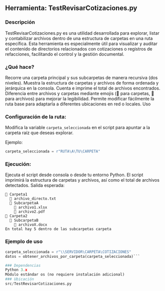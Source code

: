 ## Herramienta: TestRevisarCotizaciones.py
### Descripción
TestRevisarCotizaciones.py es una utilidad desarrollada para explorar, listar y contabilizar archivos dentro de una estructura de carpetas en una ruta específica. Esta herramienta es especialmente útil para visualizar y auditar el contenido de directorios relacionados con cotizaciones o registros de refacciones, facilitando el control y la gestión documental.

### ¿Qué hace?
Recorre una carpeta principal y sus subcarpetas de manera recursiva (dos niveles).
Muestra la estructura de carpetas y archivos de forma ordenada y jerárquica en la consola.
Cuenta e imprime el total de archivos encontrados.
Diferencia entre archivos y carpetas mediante emojis (📂 para carpetas, 📄 para archivos) para mejorar la legibilidad.
Permite modificar fácilmente la ruta base para adaptarla a diferentes ubicaciones en red o locales.
Uso


### Configuración de la ruta:

Modifica la variable `carpeta_seleccionada` en el script para apuntar a la carpeta raíz que deseas explorar.

Ejemplo:

```python
carpeta_seleccionada = r"RUTA\A\TU\CARPETA"
```


### Ejecución:

Ejecuta el script desde consola o desde tu entorno Python.
El script imprimirá la estructura de carpetas y archivos, así como el total de archivos detectados.
Salida esperada:

```Code
📂 Carpeta1
  📄 archivo_directo.txt
  📂 SubcarpetaA
    📄 archivo1.xlsx
    📄 archivo2.pdf
📂 Carpeta2
  📂 SubcarpetaB
    📄 archivoX.docx
En total hay 5 dentro de las subcarpetas carpeta
```

### Ejemplo de uso

```Python
carpeta_seleccionada = r"\\SERVIDOR\CARPETA\COTIZACIONES"
datos = obtener_archivos_por_carpeta(carpeta_seleccionada)```

### Dependencias
Python 3.x
Módulo estándar os (no requiere instalación adicional)
### Ubicación
src/TestRevisarCotizaciones.py
